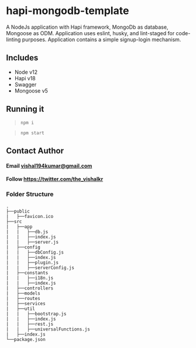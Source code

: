 # hapi-mongodb-template

A NodeJs application with Hapi framework, MongoDb as database, Mongoose as ODM. Application uses eslint, husky, and lint-staged for code-linting purposes.
Application contains a simple signup-login mechanism.

## Includes

- Node v12
- Hapi v18
- Swagger
- Mongoose v5

## Running it

> `npm i`

> `npm start`

## Contact Author
#### Email vishal194kumar@gmail.com
#### Follow https://twitter.com/the_vishalkr

### Folder Structure
    .
    ├──public
    |   ├──favicon.ico
    ├──src
    |   ├──app
    |   |   ├──db.js
    |   |   ├──index.js
    |   |   ├──server.js
    |   ├──config
    |   |   ├──dbConfig.js
    |   |   ├──index.js
    |   |   ├──plugin.js
    |   |   ├──serverConfig.js
    |   ├──constants
    |   |   ├──i18n.js
    |   |   ├──index.js
    |   ├──controllers
    |   ├──models
    |   ├──routes
    |   ├──services
    |   ├──util
    |   |   ├──bootstrap.js
    |   |   ├──index.js
    |   |   ├──rest.js
    |   |   ├──universalFunctions.js
    |   ├──index.js
    └──package.json